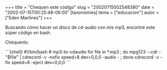 +++
title = "Chequen este código"
slug = "20020715002548380"
date = "2002-07-15T00:25:48-06:00"
[taxonomies]
tema = ["educacion"]
autor = ["Eden Martinez"]
+++

Buscando cómo hacer un disco de cd-audio con mis mp3, encontré este
súper código en bash.

Chéquenlo:

´´´{shell}
\#!/bin/bash
\# mp3-to-cdaudio
for file in *.mp3 ; do mpg123 --cdr - "$file" \| cdrecord -v -nofix
speed=8 dev=0,0,0 -audio - ; done
cdrecord -v -fix speed=8 -eject dev=0,0,0
´´´
